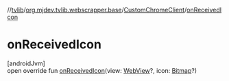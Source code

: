 //[tvlib](../../../index.md)/[org.mjdev.tvlib.webscrapper.base](../index.md)/[CustomChromeClient](index.md)/[onReceivedIcon](on-received-icon.md)

# onReceivedIcon

[androidJvm]\
open override fun [onReceivedIcon](on-received-icon.md)(view: [WebView](https://developer.android.com/reference/kotlin/android/webkit/WebView.html)?, icon: [Bitmap](https://developer.android.com/reference/kotlin/android/graphics/Bitmap.html)?)
